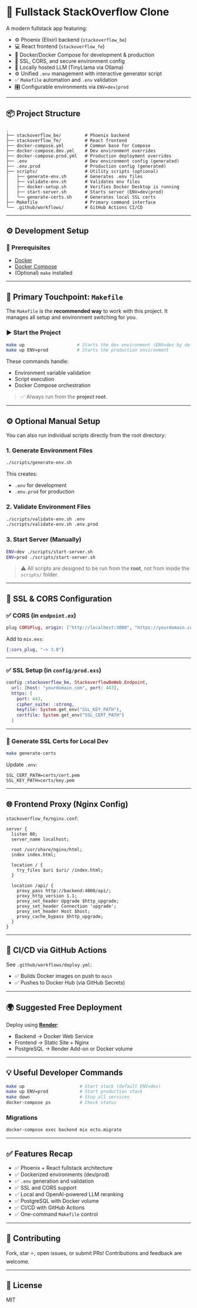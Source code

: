 
# 🚀 Fullstack StackOverflow Clone

A modern fullstack app featuring:

- ⚙️ Phoenix (Elixir) backend (`stackoverflow_be`)
- 💻 React frontend (`stackoverflow_fe`)
- 🐳 Docker/Docker Compose for development & production
- 🔐 SSL, CORS, and secure environment config
- 🧠 Locally hosted LLM (TinyLlama via Ollama)
- ⚙️ Unified `.env` management with interactive generator script
- ✅ `Makefile` automation and `.env` validation
- 🎛️ Configurable environments via `ENV=dev|prod`

---

## 📦 Project Structure

```
.
├── stackoverflow_be/         # Phoenix backend
├── stackoverflow_fe/         # React frontend
├── docker-compose.yml        # Common base for Compose
├── docker-compose.dev.yml    # Dev environment overrides
├── docker-compose.prod.yml   # Production deployment overrides
├── .env                      # Dev environment config (generated)
├── .env.prod                 # Production config (generated)
├── scripts/                  # Utility scripts (optional)
│   ├── generate-env.sh       # Generates .env files
│   ├── validate-env.sh       # Validates env files
│   ├── docker-setup.sh       # Verifies Docker Desktop is running
│   ├── start-server.sh       # Starts server (ENV=dev|prod)
│   └── generate-certs.sh     # Generates local SSL certs
├── Makefile                  # Primary command interface
└── .github/workflows/        # GitHub Actions CI/CD
```

---

## ⚙️ Development Setup

### 🔧 Prerequisites

- [Docker](https://www.docker.com/products/docker-desktop)
- [Docker Compose](https://docs.docker.com/compose/)
- (Optional) `make` installed

---

## 🚀 Primary Touchpoint: `Makefile`

The `Makefile` is the **recommended way** to work with this project. It manages all setup and environment switching for you.

### ▶️ Start the Project

```bash
make up                    # Starts the dev environment (ENV=dev by default)
make up ENV=prod           # Starts the production environment
```

These commands handle:
- Environment variable validation
- Script execution
- Docker Compose orchestration

> ✅ Always run from the **project root**.

---

## ⚙️ Optional Manual Setup

You can also run individual scripts directly from the root directory:

### 1. Generate Environment Files

```bash
./scripts/generate-env.sh
```

This creates:
- `.env` for development
- `.env.prod` for production

### 2. Validate Environment Files

```bash
./scripts/validate-env.sh .env
./scripts/validate-env.sh .env.prod
```

### 3. Start Server (Manually)

```bash
ENV=dev ./scripts/start-server.sh
ENV=prod ./scripts/start-server.sh
```

> ⚠️ All scripts are designed to be run from the **root**, not from inside the `scripts/` folder.

---

## 🔐 SSL & CORS Configuration

### ✅ CORS (in `endpoint.ex`)

```elixir
plug CORSPlug, origin: ["http://localhost:3000", "https://yourdomain.com"]
```

Add to `mix.exs`:

```elixir
{:cors_plug, "~> 3.0"}
```

---

### ✅ SSL Setup (in `config/prod.exs`)

```elixir
config :stackoverflow_be, StackoverflowBeWeb.Endpoint,
  url: [host: "yourdomain.com", port: 443],
  https: [
    port: 443,
    cipher_suite: :strong,
    keyfile: System.get_env("SSL_KEY_PATH"),
    certfile: System.get_env("SSL_CERT_PATH")
  ]
```

---

### 🧪 Generate SSL Certs for Local Dev

```bash
make generate-certs
```

Update `.env`:

```env
SSL_CERT_PATH=certs/cert.pem
SSL_KEY_PATH=certs/key.pem
```

---

## 🌐 Frontend Proxy (Nginx Config)

`stackoverflow_fe/nginx.conf`:

```nginx
server {
  listen 80;
  server_name localhost;

  root /usr/share/nginx/html;
  index index.html;

  location / {
    try_files $uri $uri/ /index.html;
  }

  location /api/ {
    proxy_pass http://backend:4000/api/;
    proxy_http_version 1.1;
    proxy_set_header Upgrade $http_upgrade;
    proxy_set_header Connection 'upgrade';
    proxy_set_header Host $host;
    proxy_cache_bypass $http_upgrade;
  }
}
```

---

## 🔁 CI/CD via GitHub Actions

See `.github/workflows/deploy.yml`:

- ✅ Builds Docker images on push to `main`
- ✅ Pushes to Docker Hub (via GitHub Secrets)

---

## 🌍 Suggested Free Deployment

Deploy using **[Render](https://render.com/)**:

- Backend → Docker Web Service
- Frontend → Static Site + Nginx
- PostgreSQL → Render Add-on or Docker volume

---

## 💡 Useful Developer Commands

```bash
make up                     # Start stack (default ENV=dev)
make up ENV=prod            # Start production stack
make down                   # Stop all services
docker-compose ps           # Check status
```

### Migrations

```bash
docker-compose exec backend mix ecto.migrate
```

---

## ✅ Features Recap

- ✅ Phoenix + React fullstack architecture
- ✅ Dockerized environments (dev/prod)
- ✅ `.env` generation and validation
- ✅ SSL and CORS support
- ✅ Local and OpenAI-powered LLM reranking
- ✅ PostgreSQL with Docker volume
- ✅ CI/CD with GitHub Actions
- ✅ One-command `Makefile` control

---

## 🙌 Contributing

Fork, star ⭐, open issues, or submit PRs! Contributions and feedback are welcome.

---

## 📄 License

MIT

